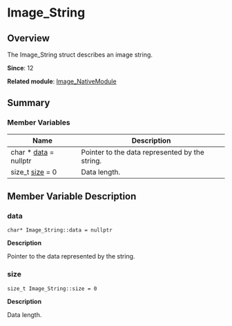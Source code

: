 # Image_String


## Overview

The Image_String struct describes an image string.

**Since**: 12

**Related module**: [Image_NativeModule](_image___native_module.md)


## Summary


### Member Variables

| Name| Description| 
| -------- | -------- |
| char \* [data](#data) = nullptr | Pointer to the data represented by the string. | 
| size_t [size](#size) = 0 | Data length. | 


## Member Variable Description


### data

```
char* Image_String::data = nullptr
```
**Description**

Pointer to the data represented by the string.


### size

```
size_t Image_String::size = 0
```
**Description**

Data length.
